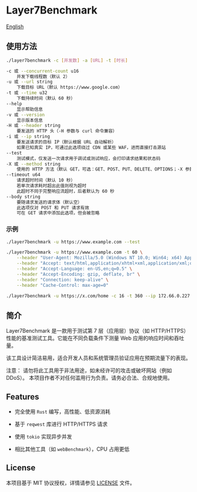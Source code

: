 # Layer7Benchmark

[English](https://github.com/shinnku-nikaidou/layer7benchmark/blob/main/README.md)

## 使用方法

```bash
./layer7benchmark -c [并发数] -a [URL] -t [时长]

-c 或 --concurrent-count u16  
    并发下载线程数（默认 2）  
-u 或 --url string  
    下载目标 URL（默认 https://www.google.com）  
-t 或 --time u32  
    下载持续时间（默认 60 秒）  
--help  
    显示帮助信息  
-v 或 --version  
    显示版本信息  
-H 或 --header string  
    要发送的 HTTP 头（-H 参数与 curl 命令兼容）  
-i 或 --ip string  
    要发送请求的目标 IP（默认根据 URL 自动解析）  
    如果已知真实 IP，可通过此选项绕过 CDN 或某些 WAF，进而直接打击源站
--test  
    测试模式，仅发送一次请求用于调试或测试响应，会打印请求结果和状态码
-X 或 --method string  
    使用的 HTTP 方法（默认 GET，可选：GET、POST、PUT、DELETE、OPTIONS；-X 参数与 curl 命令兼容）  
--timeout u64  
    请求超时时间（默认 10 秒）  
    若单次请求耗时超出此值则视为超时  
    此超时不同于完整响应流超时，后者默认为 60 秒
--body string
    要随请求发送的请求体（默认空）  
    此选项仅对 POST 和 PUT 请求有效  
    可在 GET 请求中添加此选项，但会被忽略
```

### 示例

```bash
./layer7benchmark -u https://www.example.com --test

./layer7benchmark -u https://www.example.com -t 60 \
    --header "User-Agent: Mozilla/5.0 (Windows NT 10.0; Win64; x64) AppleWebKit/537.36 (KHTML, like Gecko) Chrome/58.0.3029.110 Safari/537.3" \
    --header "Accept: text/html,application/xhtml+xml,application/xml;q=0.9,*/*;q=0.8" \
    --header "Accept-Language: en-US,en;q=0.5" \
    --header "Accept-Encoding: gzip, deflate, br" \
    --header "Connection: keep-alive" \
    --header "Cache-Control: max-age=0"

./layer7benchmark -u https://x.com/home -c 16 -t 360 --ip 172.66.0.227
```

## 简介

Layer7Benchmark 是一款用于测试第 7 层（应用层）协议（如 HTTP/HTTPS）性能的基准测试工具。它能在不同负载条件下测量 Web 应用的响应时间和吞吐量。

该工具设计简洁易用，适合开发人员和系统管理员验证应用在预期流量下的表现。

注意：
请勿将此工具用于非法用途，如未经许可的攻击或破坏网站（例如 DDoS）。
本项目作者不对任何滥用行为负责。请务必合法、合规地使用。

## Features

- 完全使用 `Rust` 编写，高性能、低资源消耗

- 基于 `reqwest` 库进行 HTTP/HTTPS 请求

- 使用 `tokio` 实现异步并发

- 相比其他工具（如 `webBenchmark`），CPU 占用更低

## License

本项目基于 MIT 协议授权，详情请参见 [LICENSE](https://github.com/shinnku-nikaidou/layer7benchmark/blob/main/License) 文件。

